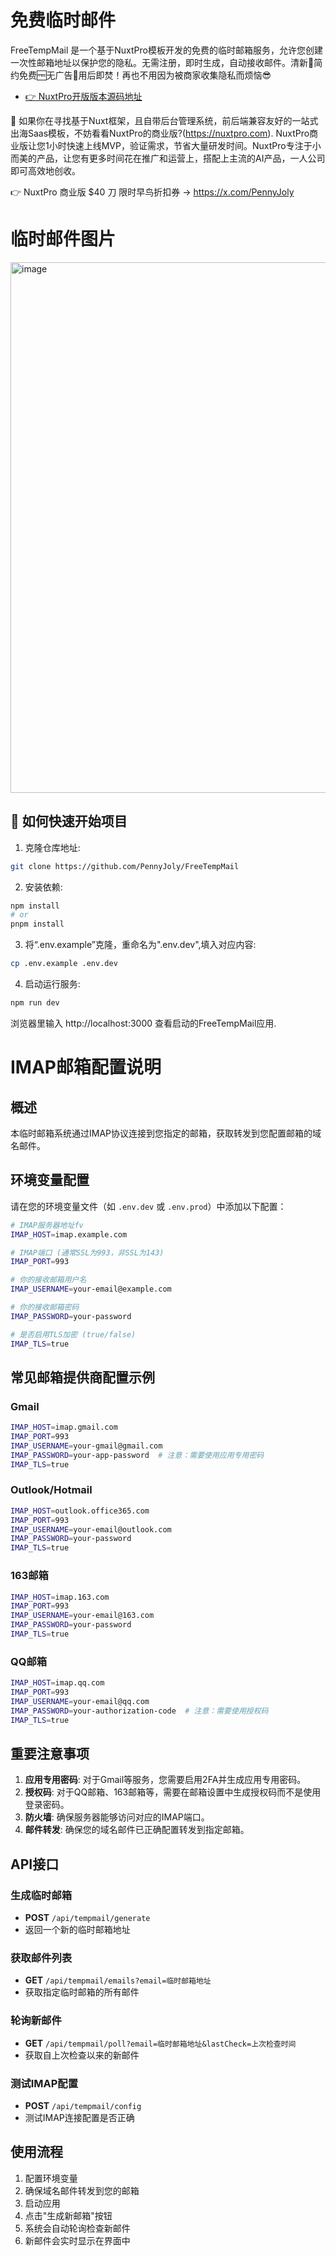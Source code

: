 # 免费临时邮件

FreeTempMail 是一个基于NuxtPro模板开发的免费的临时邮箱服务，允许您创建一次性邮箱地址以保护您的隐私。无需注册，即时生成，自动接收邮件。清新🍃简约免费🆓无广告🚫用后即焚！再也不用因为被商家收集隐私而烦恼😎

- [👉 NuxtPro开版版本源码地址](https://github.com/PennyJoly/NuxtPro)

🚀 如果你在寻找基于Nuxt框架，且自带后台管理系统，前后端兼容友好的一站式出海Saas模板，不妨看看NuxtPro的商业版?(https://nuxtpro.com). NuxtPro商业版让您1小时快速上线MVP，验证需求，节省大量研发时间。NuxtPro专注于小而美的产品，让您有更多时间花在推广和运营上，搭配上主流的AI产品，一人公司即可高效地创收。

👉 NuxtPro 商业版 $40 刀 限时早鸟折扣券 -> https://x.com/PennyJoly

# 临时邮件图片

<img width="1404" height="849" alt="image" src="https://github.com/user-attachments/assets/e49b146c-c99d-49ba-a4fe-cc8c2eb6c2aa" />

## 🚀 如何快速开始项目

1. 克隆仓库地址:
```bash
git clone https://github.com/PennyJoly/FreeTempMail
```

2. 安装依赖:
```bash
npm install
# or
pnpm install
```

3. 将“.env.example”克隆，重命名为".env.dev",填入对应内容:
```bash
cp .env.example .env.dev
```

4. 启动运行服务:
```bash
npm run dev
```

浏览器里输入 http://localhost:3000 查看启动的FreeTempMail应用.


# IMAP邮箱配置说明

## 概述

本临时邮箱系统通过IMAP协议连接到您指定的邮箱，获取转发到您配置邮箱的域名邮件。

## 环境变量配置

请在您的环境变量文件（如 `.env.dev` 或 `.env.prod`）中添加以下配置：

```bash
# IMAP服务器地址fv
IMAP_HOST=imap.example.com

# IMAP端口 (通常SSL为993，非SSL为143)
IMAP_PORT=993

# 你的接收邮箱用户名
IMAP_USERNAME=your-email@example.com

# 你的接收邮箱密码
IMAP_PASSWORD=your-password

# 是否启用TLS加密 (true/false)
IMAP_TLS=true
```

## 常见邮箱提供商配置示例

### Gmail
```bash
IMAP_HOST=imap.gmail.com
IMAP_PORT=993
IMAP_USERNAME=your-gmail@gmail.com
IMAP_PASSWORD=your-app-password  # 注意：需要使用应用专用密码
IMAP_TLS=true
```

### Outlook/Hotmail
```bash
IMAP_HOST=outlook.office365.com
IMAP_PORT=993
IMAP_USERNAME=your-email@outlook.com
IMAP_PASSWORD=your-password
IMAP_TLS=true
```

### 163邮箱
```bash
IMAP_HOST=imap.163.com
IMAP_PORT=993
IMAP_USERNAME=your-email@163.com
IMAP_PASSWORD=your-password
IMAP_TLS=true
```

### QQ邮箱
```bash
IMAP_HOST=imap.qq.com
IMAP_PORT=993
IMAP_USERNAME=your-email@qq.com
IMAP_PASSWORD=your-authorization-code  # 注意：需要使用授权码
IMAP_TLS=true
```

## 重要注意事项

1. **应用专用密码**: 对于Gmail等服务，您需要启用2FA并生成应用专用密码。
2. **授权码**: 对于QQ邮箱、163邮箱等，需要在邮箱设置中生成授权码而不是使用登录密码。
3. **防火墙**: 确保服务器能够访问对应的IMAP端口。
4. **邮件转发**: 确保您的域名邮件已正确配置转发到指定邮箱。

## API接口

### 生成临时邮箱
- **POST** `/api/tempmail/generate`
- 返回一个新的临时邮箱地址

### 获取邮件列表
- **GET** `/api/tempmail/emails?email=临时邮箱地址`
- 获取指定临时邮箱的所有邮件

### 轮询新邮件
- **GET** `/api/tempmail/poll?email=临时邮箱地址&lastCheck=上次检查时间`
- 获取自上次检查以来的新邮件

### 测试IMAP配置
- **POST** `/api/tempmail/config`
- 测试IMAP连接配置是否正确

## 使用流程

1. 配置环境变量
2. 确保域名邮件转发到您的邮箱
3. 启动应用
4. 点击"生成新邮箱"按钮
5. 系统会自动轮询检查新邮件
6. 新邮件会实时显示在界面中 
